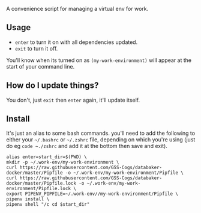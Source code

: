 A convenience script for managing a virtual env for work.

## Usage

* `enter` to turn it on with all dependencies updated.
* `exit` to turn it off.

You'll know when its turned on as `(my-work-environment)` will appear at the start of your command line.

## How do I update things?

You don't, just `exit` then `enter` again, it'll update itself.

## Install

It's just an alias to some bash commands. you'll need to add the following to either your `~/.bashrc` or `~/.zshrc` file, depending on which you're using (just do eg `code ~./zshrc` and add it at the bottom then save and exit).

```bash]
alias enter=start_dir=$(PWD) \
mkdir -p ~/.work-env/my-work-environment \
curl https://raw.githubusercontent.com/GSS-Cogs/databaker-docker/master/Pipfile -o ~/.work-env/my-work-environment/Pipfile \
curl https://raw.githubusercontent.com/GSS-Cogs/databaker-docker/master/Pipfile.lock -o ~/.work-env/my-work-environment/Pipfile.lock \
export PIPENV_PIPFILE=~/.work-env//my-work-environment/Pipfile \
pipenv install \
pipenv shell "/c cd $start_dir"
```
